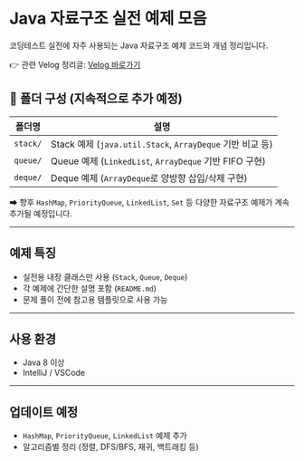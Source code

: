 # Java 자료구조 실전 예제 모음

코딩테스트 실전에 자주 사용되는 Java 자료구조 예제 코드와 개념 정리입니다.  

👉 관련 Velog 정리글: [Velog 바로가기](https://velog.io/@shin-yeseong/posts?tag=Java)

## 📁 폴더 구성 (지속적으로 추가 예정)

| 폴더명 | 설명 |
|--------|------|
| `stack/` | Stack 예제 (`java.util.Stack`, `ArrayDeque` 기반 비교 등) |
| `queue/` | Queue 예제 (`LinkedList`, `ArrayDeque` 기반 FIFO 구현) |
| `deque/` | Deque 예제 (`ArrayDeque`로 양방향 삽입/삭제 구현) |

➡ 향후 `HashMap`, `PriorityQueue`, `LinkedList`, `Set` 등 다양한 자료구조 예제가 계속 추가될 예정입니다.

---

## 예제 특징
- 실전용 내장 클래스만 사용 (`Stack`, `Queue`, `Deque`)
- 각 예제에 간단한 설명 포함 (`README.md`)
- 문제 풀이 전에 참고용 템플릿으로 사용 가능

---

## 사용 환경
- Java 8 이상
- IntelliJ / VSCode

---

## 업데이트 예정
- `HashMap`, `PriorityQueue`, `LinkedList` 예제 추가
- 알고리즘별 정리 (정렬, DFS/BFS, 재귀, 백트래킹 등)

